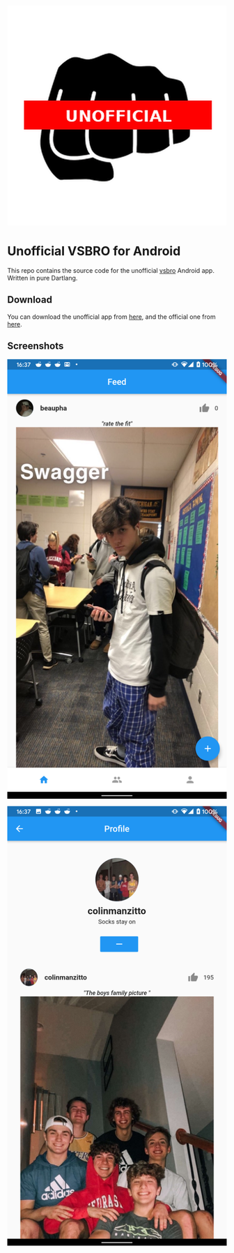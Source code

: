 ![Unofficial VSBRO logo](assets/app_icons/playstore.png)

# Unofficial VSBRO for Android

This repo contains the source code for the unofficial [vsbro](https://vsbro.co) Android app. Written in pure Dartlang.

## Download

You can download the unofficial app from [here](https://github.com/Ewpratten/vsbro_android/releases/latest), and the official one from [here](https://d8xay7agdbr1p.cloudfront.net/apk/VSBRO.apk).

## Screenshots

![Feed view](assets/screenshots/feed.png)

![Profile view](assets/screenshots/profile.png)